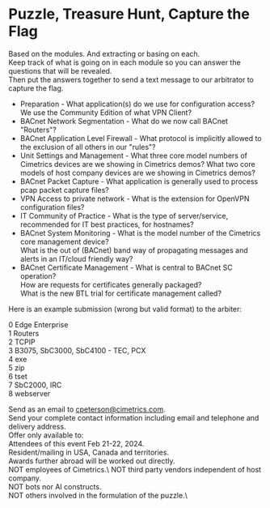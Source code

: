 # Puzzle, Treasure Hunt, Capture the Flag
Based on the modules. And extracting or basing on each.\
Keep track of what is going on in each module so you can answer the questions that will be revealed.\
Then put the answers together to send a text message to our arbitrator to capture the flag.
* Preparation - What application(s) do we use for configuration access?\
  We use the Community Edition of what VPN Client?
* BACnet Network Segmentation - What do we now call BACnet "Routers"?
* BACnet Application Level Firewall - What protocol is implicitly allowed to the exclusion of all others in our "rules"?
* Unit Settings and Management - What three core model numbers of Cimetrics devices are we showing in Cimetrics demos? What two core models of host company devices are we showing in Cimetrics demos?
* BACnet Packet Capture - What application is generally used to process pcap packet capture files?
* VPN Access to private network - What is the extension for OpenVPN configuration files?
* IT Community of Practice - What is the type of server/service, recommended for IT best practices, for hostnames?
* BACnet System Monitoring - What is the model number of the Cimetrics core management device?\
  What is the out of (BACnet) band way of propagating messages and alerts in an IT/cloud friendly way? 
* BACnet Certificate Management - What is central to BACnet SC operation?\
  How are requests for certificates generally packaged?\
  What is the new BTL trial for certificate management called?

Here is an example submission (wrong but valid format) to the arbiter:

0 Edge Enterprise \
1 Routers\
2 TCPIP\
3 B3075, SbC3000, SbC4100 - TEC, PCX \
4 exe \
5 zip\
6 tset\
7 SbC2000, IRC\
8 webserver

Send as an email to cpeterson@cimetrics.com.\
Send your complete contact information including email and telephone and delivery address.\
Offer only available to:\
Attendees of this event Feb 21-22, 2024.\
Resident/mailing in USA, Canada and territories. \
Awards further abroad will be worked out directly. \
NOT employees of Cimetrics.\ 
NOT third party vendors independent of host company.\
NOT bots nor AI constructs.\
NOT others involved in the formulation of the puzzle.\


  
<!--- Hidden in comments
* Preparation - Which browser do we support for configuration access? ALL
Which Type of OpenVPN Client do we use: Community 
* BACnet Network Segmentation - In a BIP to BSC BNSD what needs to be different for each interface : BACnet Network Number(an dDevice ID and name) What do we now call a BACnet Router?
* BACnet Application Level Firewall - What the implicit and immutable firewall rule for Cimetrics BNSD?
What is the only TCPIP protocol it can pass?
* Unit Monitoring 
* BACnet Certificate Management - What are three key roles in BACnet SC : Hub, CA, Devices
What ius perhaps the most key role in a BACnet SC Certificate issuing workflow? 
* BACnet Packet Capture - What is the filter rule for BACnet
* VPN Access to private network - How long is teh B3075 default for an Insecure .ovpn set of credentials
* Adheres to IT Best Practices  - Are broadcasts between subnets generally supported between modern iT subnets?
How are BACnet inter TCPIP subnet brodcatss gnereally handled?
What if you want limited broadcats from subordinate subntes to more global subnets? (Use a _____ BDT)
Does SC use broadcast? In what sense?
Where do IT shops want you to get the time? What service/server?



-->
  

